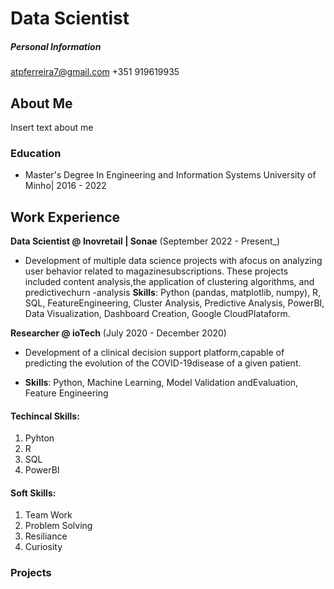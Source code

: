 # Data Scientist 

##### Personal Information
atpferreira7@gmail.com
+351 919619935

## About Me
Insert text about me

### Education 
- Master's Degree In Engineering and Information Systems
University of Minho| 2016 - 2022



## Work Experience 
**Data Scientist @ Inovretail | Sonae** (September 2022 - Present_)
- Development of multiple data science projects with afocus on analyzing user behavior related to magazinesubscriptions. These projects included content analysis,the application of clustering algorithms, and predictivechurn -analysis
**Skills**: Python (pandas, matplotlib, numpy), R, SQL, FeatureEngineering, Cluster Analysis, Predictive Analysis, PowerBI, Data Visualization, Dashboard Creation,
Google CloudPlataform.


**Researcher @ ioTech** (July 2020 - December 2020)
- Development of a clinical decision support platform,capable of predicting the evolution of the COVID-19disease of a given patient.
  
- **Skills**: Python, Machine Learning, Model Validation andEvaluation, Feature Engineering

#### Techincal Skills: 
1. Pyhton
2. R
3. SQL
4. PowerBI

#### Soft Skills: 
1. Team Work
2. Problem Solving
3. Resiliance
4. Curiosity 

### Projects
